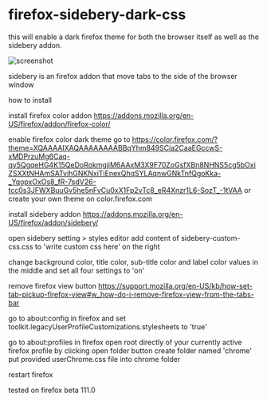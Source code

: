 # firefox-sidebery-dark-css
this will enable a dark firefox theme for both the browser itself as well as the sidebery addon.

![screenshot](https://user-images.githubusercontent.com/107621826/223304818-4316e3a8-a073-4ba8-9392-202476cfb071.png)


sidebery is an firefox addon that move tabs to the side of the browser window

how to install

install firefox color addon
https://addons.mozilla.org/en-US/firefox/addon/firefox-color/

enable firefox color dark theme
go to https://color.firefox.com/?theme=XQAAAAIXAQAAAAAAAABBqYhm849SCia2CaaEGccwS-xMDPrzuMg6Caq-qy5QgqeHG4K15QeDoRokmgjiM6AAxM3X9F70ZoGsfXBn8NHNS5cg5bOxiZSXXtNHAmSATvihGNKNxiTiEnexQhqSYLAqnwGNkTnfQgoKka-_YqopxOxOs8_fR-7sdV26-tcc0s3JFWXBuuGv5he5nFvCu0xX1Fp2vTc8_eR4Xnzr1L6-SozT_-1tVAA
or create your own theme on color.firefox.com

install sidebery addon
https://addons.mozilla.org/en-US/firefox/addon/sidebery/

open sidebery setting > styles editor
add content of sidebery-custom-css.css to 'write custom css here' on the right

change background color, title color, sub-title color and label color values in the middle and set all four settings to 'on'


remove firefox view button
https://support.mozilla.org/en-US/kb/how-set-tab-pickup-firefox-view#w_how-do-i-remove-firefox-view-from-the-tabs-bar

go to about:config in firefox and set toolkit.legacyUserProfileCustomizations.stylesheets to 'true'

go to about:profiles in firefox
open root directly of your currently active firefox profile by clicking open folder button
create folder named 'chrome'
put provided userChrome.css file into chrome folder

restart firefox


tested on firefox beta 111.0
